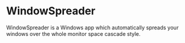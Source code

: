 # WindowSpreader
WindowSpreader is a Windows app which automatically spreads your windows over the whole monitor space cascade style.

